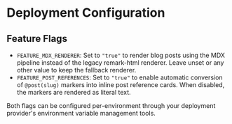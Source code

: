 # Deployment Configuration

## Feature Flags

- `FEATURE_MDX_RENDERER`: Set to `"true"` to render blog posts using the MDX pipeline instead of the legacy remark-html renderer. Leave unset or any other value to keep the fallback renderer.
- `FEATURE_POST_REFERENCES`: Set to `"true"` to enable automatic conversion of `@post(slug)` markers into inline post reference cards. When disabled, the markers are rendered as literal text.

Both flags can be configured per-environment through your deployment provider's environment variable management tools.
